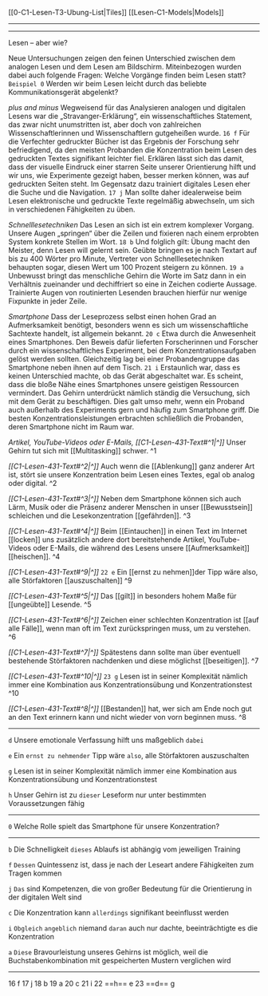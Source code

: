 [[0-C1-Lesen-T3-Ubung-List|Tiles]]
[[Lesen-C1-Models|Models]]

---
---


Lesen – aber wie?

Neue Untersuchungen zeigen den feinen Unterschied zwischen dem analogen Lesen und dem Lesen am Bildschirm. Miteinbezogen wurden dabei auch folgende Fragen: Welche Vorgänge finden beim Lesen statt? `Beispiel 0` Werden wir beim Lesen leicht durch das beliebte Kommunikationsgerät abgelenkt?

*plus and minus*
Wegweisend für das Analysieren analogen und digitalen Lesens war die „Stravanger-Erklärung“, ein wissenschaftliches Statement, das zwar nicht unumstritten ist, aber doch von zahlreichen Wissenschaftlerinnen und Wissenschaftlern gutgeheißen wurde. `16 f` Für die Verfechter gedruckter Bücher ist das Ergebnis der Forschung sehr befriedigend, da den meisten Probanden die Konzentration beim Lesen des gedruckten Textes signifikant leichter fiel. Erklären lässt sich das damit, dass der visuelle Eindruck einer starren Seite unserer Orientierung hilft und wir uns, wie Experimente gezeigt haben, besser merken können, was auf gedruckten Seiten steht. Im Gegensatz dazu trainiert digitales Lesen eher die Suche und die Navigation. `17 j` Man sollte daher idealerweise beim Lesen elektronische und gedruckte Texte regelmäßig abwechseln, um sich in verschiedenen Fähigkeiten zu üben.

*Schnelllesetechniken*
Das Lesen an sich ist ein extrem komplexer Vorgang. Unsere Augen „springen“ über die Zeilen und fixieren nach einem erprobten System konkrete Stellen im Wort. `18 b` Und folglich gilt: Übung macht den Meister, denn Lesen will gelernt sein. Geübte bringen es je nach Textart auf bis zu 400 Wörter pro Minute, Vertreter von Schnelllesetechniken behaupten sogar, diesen Wert um 100 Prozent steigern zu können. `19 a` Unbewusst bringt das menschliche Gehirn die Worte im Satz dann in ein Verhältnis zueinander und dechiffriert so eine in Zeichen codierte Aussage. Trainierte Augen von routinierten Lesenden brauchen hierfür nur wenige Fixpunkte in jeder Zeile.

*Smartphone*
Dass der Leseprozess selbst einen hohen Grad an Aufmerksamkeit benötigt, besonders wenn es sich um wissenschaftliche Sachtexte handelt, ist allgemein bekannt. `20 c` Etwa durch die Anwesenheit eines Smartphones. Den Beweis dafür lieferten Forscherinnen und Forscher durch ein wissenschaftliches Experiment, bei dem Konzentrationsaufgaben gelöst werden sollten. Gleichzeitig lag bei einer Probandengruppe das Smartphone neben ihnen auf dem Tisch. `21 i` Erstaunlich war, dass es keinen Unterschied machte, ob das Gerät abgeschaltet war. Es scheint, dass die bloße Nähe eines Smartphones unsere geistigen Ressourcen vermindert. Das Gehirn unterdrückt nämlich ständig die Versuchung, sich mit dem Gerät zu beschäftigen. Dies galt umso mehr, wenn ein Proband auch außerhalb des Experiments gern und häufig zum Smartphone griff. Die besten Konzentrationsleistungen erbrachten schließlich die Probanden, deren Smartphone nicht im Raum war.

*Artikel, YouTube-Videos oder E-Mails,* 
*[[C1-Lesen-431-Text#^1|^]]* Unser Gehirn tut sich mit [[Multitasking]] schwer. ^1

*[[C1-Lesen-431-Text#^2|^]]* Auch wenn die [[Ablenkung]] ganz anderer Art ist, stört sie unsere Konzentration beim Lesen eines Textes, egal ob analog oder digital. ^2

*[[C1-Lesen-431-Text#^3|^]]* Neben dem Smartphone können sich auch Lärm, Musik oder die Präsenz anderer Menschen in unser [[Bewusstsein]] schleichen und die Lesekonzentration [[gefährden]]. ^3

*[[C1-Lesen-431-Text#^4|^]]* Beim [[Eintauchen]] in einen Text im Internet [[locken]] uns zusätzlich andere dort bereitstehende Artikel, YouTube-Videos oder E-Mails, die während des Lesens unsere [[Aufmerksamkeit]] [[heischen]]. ^4

*[[C1-Lesen-431-Text#^9|^]]* `22 e` Ein [[ernst zu nehmen]]der Tipp wäre also, alle Störfaktoren [[auszuschalten]] ^9

*[[C1-Lesen-431-Text#^5|^]]* Das [[gilt]] in besonders hohem Maße für [[ungeübte]] Lesende. ^5

*[[C1-Lesen-431-Text#^6|^]]* Zeichen einer schlechten Konzentration ist [[auf alle Fälle]], wenn man oft im Text zurückspringen muss, um zu verstehen. ^6

*[[C1-Lesen-431-Text#^7|^]]* Spätestens dann sollte man über eventuell bestehende Störfaktoren nachdenken und diese möglichst [[beseitigen]]. ^7

*[[C1-Lesen-431-Text#^10|^]]* `23 g` Lesen ist in seiner Komplexität nämlich immer eine Kombination aus Konzentrationsübung und Konzentrationstest ^10

*[[C1-Lesen-431-Text#^8|^]]* [[Bestanden]] hat, wer sich am Ende noch gut an den Text erinnern kann und nicht wieder von vorn beginnen muss. ^8


---


`d` Unsere emotionale Verfassung hilft uns maßgeblich `dabei`

`e` Ein `ernst zu nehmender` Tipp wäre `also`, alle Störfaktoren auszuschalten

`g` Lesen ist in seiner Komplexität nämlich immer eine Kombination aus Konzentrationsübung und Konzentrationstest

`h` Unser Gehirn ist zu `dieser` Leseform nur unter bestimmten Voraussetzungen fähig


---

`0` Welche Rolle spielt das Smartphone für unsere Konzentration?


---

`b` Die Schnelligkeit `dieses` Ablaufs ist abhängig vom jeweiligen Training

`f` `Dessen` Quintessenz ist, dass je nach der Leseart andere Fähigkeiten zum Tragen kommen

`j` `Das` sind Kompetenzen, die von großer Bedeutung für die Orientierung in der digitalen Welt sind

`c` Die Konzentration kann `allerdings` signifikant beeinflusst werden

`i` `Obgleich` `angeblich` niemand `daran` auch nur dachte, beeinträchtigte es die Konzentration

`a` `Diese` Bravourleistung unseres Gehirns ist möglich, weil die Buchstabenkombination mit gespeicherten Mustern verglichen wird

---


16 f
17 j
18 b
19 a
20 c
21 i
22 ==h== e 
23 ==d== g